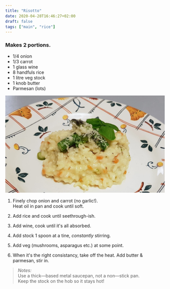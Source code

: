 ```yaml
---
title: "Risotto"
date: 2020-04-28T16:46:27+02:00
draft: false
tags: ["main", "rice"]
---
```


### Makes 2 portions.
- 1/4 onion
- 1/3 carrot
- 1 glass wine
- 8 handfuls rice
- 1 litre veg stock
- 1 knob butter
- Parmesan (lots)

![Wild Garlic Risotto](../ris.jpeg)

1. Finely chop onion and carrot (no garlic!).\
   Heat oil in pan and cook until soft.

2. Add rice and cook until seethrough-ish.

3. Add wine, cook until it's all absorbed.

4. Add stock 1 spoon at a tine, _constantly_ stirring.
5. Add veg (mushrooms, asparagus etc.) at some point.

6. When it's the right consistancy, take off the heat.
   Add butter & parmesan, stir in.

> *Notes:* \
Use a thick—based metal saucepan, not a non—stick pan.\
Keep the stock on the hob so it stays hot!
